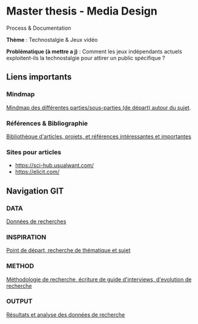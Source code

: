 # Master thesis - Media Design

Process & Documentation

**Thème** : Technostalgie & Jeux vidéo

**Problématique (à mettre a j)** : Comment les jeux indépendants actuels exploitent-ils la technostalgie pour
attirer un public spécifique ?

## Liens importants

### Mindmap

[Mindmap des différentes parties/sous-parties (de départ) autour du sujet](https://miro.com/app/board/uXjVKhYg48E=/?share_link_id=921800458674).

### Références & Bibliographie

[Bibliothèque d'articles, projets, et références intéressantes et importantes](https://raindrop.io/oceane-srt77/thesis-media-design-2024-47653655)

### Sites pour articles

- https://sci-hub.usualwant.com/
- https://elicit.com/

## Navigation GIT

### DATA

[Données de recherches](/data/)

### INSPIRATION

[Point de départ, recherche de thématique et sujet](/inspiration/)

### METHOD

[Méthodologie de recherche, écriture de guide d'interviews, d'evolution de recherche](/method/)

### OUTPUT

[Résultats et analyse des données de recherche](/output/)
